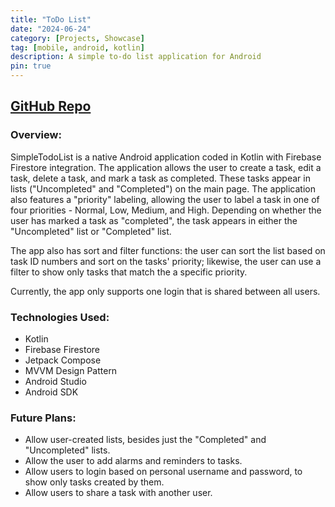 ```yaml
---
title: "ToDo List"
date: "2024-06-24"
category: [Projects, Showcase]
tag: [mobile, android, kotlin]
description: A simple to-do list application for Android
pin: true
---
```

## [GitHub Repo](https://github.com/DBerry07/Android_TodoList)

### Overview:
SimpleTodoList is a native Android application coded in Kotlin with Firebase Firestore integration. The application allows the user to create a task, edit a task, delete a task, and mark a task as completed. These tasks appear in lists ("Uncompleted" and "Completed") on the main page. 
The application also features a "priority" labeling, allowing the user to label a task in one of four priorities - Normal, Low, Medium, and High. Depending on whether the user has marked a task as "completed", the task appears in either the "Uncompleted" list or "Completed" list.

The app also has sort and filter functions: the user can sort the list based on task ID numbers and sort on the tasks' priority; likewise, the user can use a filter to show only tasks that match the a specific priority.

Currently, the app only supports one login that is shared between all users.

### Technologies Used:
+ Kotlin
+ Firebase Firestore
+ Jetpack Compose
+ MVVM Design Pattern
+ Android Studio
+ Android SDK

### Future Plans:
+ Allow user-created lists, besides just the "Completed" and "Uncompleted" lists.
+ Allow the user to add alarms and reminders to tasks.
+ Allow users to login based on personal username and password, to show only tasks created by them.
+ Allow users to share a task with another user.